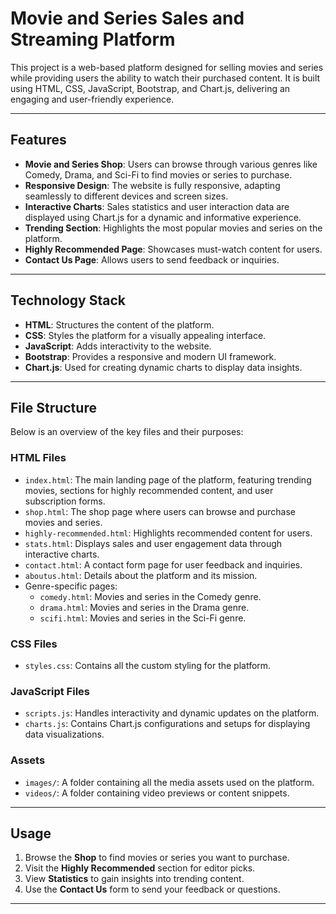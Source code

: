# Movie and Series Sales and Streaming Platform

This project is a web-based platform designed for selling movies and series while providing users the ability to watch their purchased content. It is built using HTML, CSS, JavaScript, Bootstrap, and Chart.js, delivering an engaging and user-friendly experience.

---

## Features

- **Movie and Series Shop**: Users can browse through various genres like Comedy, Drama, and Sci-Fi to find movies or series to purchase.
- **Responsive Design**: The website is fully responsive, adapting seamlessly to different devices and screen sizes.
- **Interactive Charts**: Sales statistics and user interaction data are displayed using Chart.js for a dynamic and informative experience.
- **Trending Section**: Highlights the most popular movies and series on the platform.
- **Highly Recommended Page**: Showcases must-watch content for users.
- **Contact Us Page**: Allows users to send feedback or inquiries.

---

## Technology Stack

- **HTML**: Structures the content of the platform.
- **CSS**: Styles the platform for a visually appealing interface.
- **JavaScript**: Adds interactivity to the website.
- **Bootstrap**: Provides a responsive and modern UI framework.
- **Chart.js**: Used for creating dynamic charts to display data insights.

---

## File Structure

Below is an overview of the key files and their purposes:

### **HTML Files**
- `index.html`: The main landing page of the platform, featuring trending movies, sections for highly recommended content, and user subscription forms.
- `shop.html`: The shop page where users can browse and purchase movies and series.
- `highly-recommended.html`: Highlights recommended content for users.
- `stats.html`: Displays sales and user engagement data through interactive charts.
- `contact.html`: A contact form page for user feedback and inquiries.
- `aboutus.html`: Details about the platform and its mission.
- Genre-specific pages:
  - `comedy.html`: Movies and series in the Comedy genre.
  - `drama.html`: Movies and series in the Drama genre.
  - `scifi.html`: Movies and series in the Sci-Fi genre.

### **CSS Files**
- `styles.css`: Contains all the custom styling for the platform.

### **JavaScript Files**
- `scripts.js`: Handles interactivity and dynamic updates on the platform.
- `charts.js`: Contains Chart.js configurations and setups for displaying data visualizations.

### **Assets**
- `images/`: A folder containing all the media assets used on the platform.
- `videos/`: A folder containing video previews or content snippets.

---



## Usage

1. Browse the **Shop** to find movies or series you want to purchase.
2. Visit the **Highly Recommended** section for editor picks.
3. View **Statistics** to gain insights into trending content.
4. Use the **Contact Us** form to send your feedback or questions.

---
